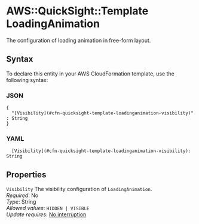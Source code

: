 # AWS::QuickSight::Template LoadingAnimation<a name="aws-properties-quicksight-template-loadinganimation"></a>

The configuration of loading animation in free\-form layout\. 

## Syntax<a name="aws-properties-quicksight-template-loadinganimation-syntax"></a>

To declare this entity in your AWS CloudFormation template, use the following syntax:

### JSON<a name="aws-properties-quicksight-template-loadinganimation-syntax.json"></a>

```
{
  "[Visibility](#cfn-quicksight-template-loadinganimation-visibility)" : String
}
```

### YAML<a name="aws-properties-quicksight-template-loadinganimation-syntax.yaml"></a>

```
  [Visibility](#cfn-quicksight-template-loadinganimation-visibility): String
```

## Properties<a name="aws-properties-quicksight-template-loadinganimation-properties"></a>

`Visibility`  <a name="cfn-quicksight-template-loadinganimation-visibility"></a>
The visibility configuration of `LoadingAnimation`\.  
*Required*: No  
*Type*: String  
*Allowed values*: `HIDDEN | VISIBLE`  
*Update requires*: [No interruption](https://docs.aws.amazon.com/AWSCloudFormation/latest/UserGuide/using-cfn-updating-stacks-update-behaviors.html#update-no-interrupt)